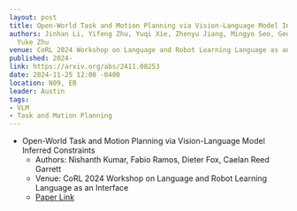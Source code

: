 ```yaml
---
layout: post
title: Open-World Task and Motion Planning via Vision-Language Model Inferred Constraints
authors: Jinhan Li, Yifeng Zhu, Yuqi Xie, Zhenyu Jiang, Mingyo Seo, Georgios Pavlakos,
  Yuke Zhu
venue: CoRL 2024 Workshop on Language and Robot Learning Language as an Interface
published: 2024-
link: https://arxiv.org/abs/2411.08253
date: 2024-11-25 12:00 -0400
location: N09, EB
leader: Austin
tags:
- VLM
- Task and Motion Planning
---
```

- Open-World Task and Motion Planning via Vision-Language Model Inferred Constraints
  - Authors: Nishanth Kumar, Fabio Ramos, Dieter Fox, Caelan Reed Garrett
  - Venue: CoRL 2024 Workshop on Language and Robot Learning Language as an Interface
  - [Paper Link](https://arxiv.org/abs/2411.08253)
